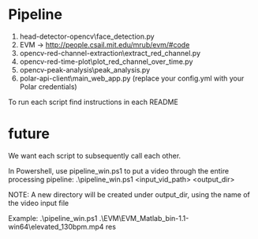 # Pipeline
1) head-detector-opencv\face_detection.py
2) EVM -> http://people.csail.mit.edu/mrub/evm/#code
3) opencv-red-channel-extraction\extract_red_channel.py
4) opencv-red-time-plot\plot_red_channel_over_time.py
5) opencv-peak-analysis\peak_analysis.py
6) polar-api-client\main_web_app.py 
   (replace your config.yml with your Polar credentials)

To run each script find instructions in each README

# future
We want each script to subsequently call each other.

In Powershell, use pipeline_win.ps1 to put a video through the entire processing pipeline:
    .\pipeline_win.ps1 <input_vid_path> <output_dir>

NOTE: A new directory will be created under output_dir, using the name of the video input file

Example:
    .\pipeline_win.ps1 .\EVM\EVM_Matlab_bin-1.1-win64\elevated_130bpm.mp4 res

